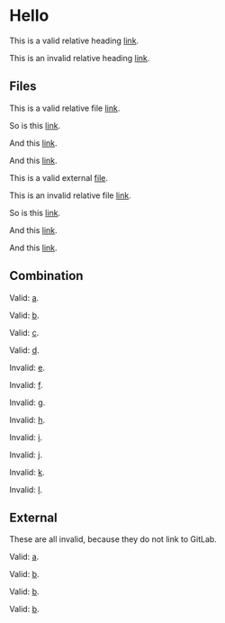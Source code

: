 # Hello

This is a valid relative heading [link](#hello).

This is an invalid relative heading [link](#world).

## Files

This is a valid relative file [link](https://gitlab.com/wooorm/test/blob/master/examples/gitlab.md).

So is this [link](https://gitlab.com/wooorm/test/blob/foo-bar/examples/gitlab.md).

And this [link](./examples/gitlab.md).

And this [link](examples/gitlab.md).

This is a valid external [file](../index.js).

This is an invalid relative file [link](https://gitlab.com/wooorm/test/blob/master/examples/world.md).

So is this [link](https://gitlab.com/wooorm/test/blob/foo-bar/examples/world.md).

And this [link](./examples/world.md).

And this [link](examples/world.md).

## Combination

Valid: [a](./examples/gitlab.md#hello).

Valid: [b](examples/gitlab.md#hello).

Valid: [c](https://gitlab.com/wooorm/test/blob/master/examples/gitlab.md#hello).

Valid: [d](https://gitlab.com/wooorm/test/blob/foo-bar/examples/gitlab.md#hello).

Invalid: [e](./examples/gitlab.md#world).

Invalid: [f](examples/gitlab.md#world).

Invalid: [g](https://gitlab.com/wooorm/test/blob/master/examples/gitlab.md#world).

Invalid: [h](https://gitlab.com/wooorm/test/blob/foo-bar/examples/gitlab.md#world).

Invalid: [i](./examples/world.md#hello).

Invalid: [j](examples/world.md#hello).

Invalid: [k](https://gitlab.com/wooorm/test/blob/master/examples/world.md#hello).

Invalid: [l](https://gitlab.com/wooorm/test/blob/foo-bar/examples/world.md#hello).

## External

These are all invalid, because they do not link to GitLab.

Valid: [a](irc://foo).

Valid: [b](http://example.com).

Valid: [b](http://example.com/foo/bar/baz).

Valid: [b](http://bitbucket.com/wooorm/test/blob/foo-bar/examples/world.md#hello).
